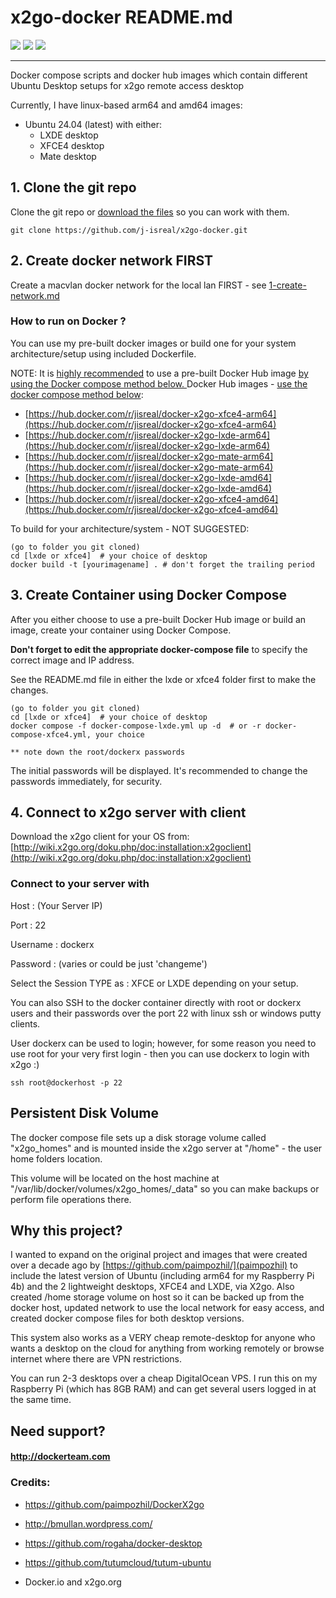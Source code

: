 # x2go-docker README.md
<a href="#"><img src="https://img.shields.io/badge/version-1.01.00-blue" /></a> <a href="#"><img src="https://img.shields.io/badge/docker-version_24.0.7-green" /></a> <a href="#"><img src="https://img.shields.io/badge/ubuntu-latest_24.04-orange" /></a>

<hr />

Docker compose scripts and docker hub images which contain different Ubuntu Desktop setups for x2go remote access desktop

Currently, I have linux-based arm64 and amd64 images:

- Ubuntu 24.04 (latest) with either:
   - LXDE desktop
   - XFCE4 desktop
   - Mate desktop
  
## 1. Clone the git repo
Clone the git repo or [download the files](https://github.com/j-isreal/x2go-docker/archive/refs/heads/main.zip) so you can work with them.
```
git clone https://github.com/j-isreal/x2go-docker.git
```

## 2. Create docker network FIRST
Create a macvlan docker network for the local lan FIRST - see [1-create-network.md](https://github.com/j-isreal/x2go-docker/blob/998f9714272729bfac3506e83e5495dc16be2e9e/1-create-network.md)


### How to run on Docker ?
You can use my pre-built docker images or build one for your system architecture/setup using included Dockerfile.

NOTE: It is <u>highly recommended</u> to use a pre-built Docker Hub image [by using the Docker compose method below.
](https://github.com/j-isreal/x2go-docker/blob/main/README.md#3-create-container-using-docker-compose)
Docker Hub images - [use the docker compose method below](https://github.com/j-isreal/x2go-docker/blob/main/README.md#3-create-container-using-docker-compose):

- [https://hub.docker.com/r/jisreal/docker-x2go-xfce4-arm64](https://hub.docker.com/r/jisreal/docker-x2go-xfce4-arm64)
- [https://hub.docker.com/r/jisreal/docker-x2go-lxde-arm64](https://hub.docker.com/r/jisreal/docker-x2go-lxde-arm64)
- [https://hub.docker.com/r/jisreal/docker-x2go-mate-arm64](https://hub.docker.com/r/jisreal/docker-x2go-mate-arm64)
- [https://hub.docker.com/r/jisreal/docker-x2go-lxde-amd64](https://hub.docker.com/r/jisreal/docker-x2go-lxde-amd64)
- [https://hub.docker.com/r/jisreal/docker-x2go-xfce4-amd64](https://hub.docker.com/r/jisreal/docker-x2go-xfce4-amd64)


To build for your architecture/system - NOT SUGGESTED:

```
(go to folder you git cloned)
cd [lxde or xfce4]  # your choice of desktop
docker build -t [yourimagename] . # don't forget the trailing period
```

## 3. Create Container using Docker Compose
After you either choose to use a pre-built Docker Hub image or build an image, create your container using Docker Compose.

<b>Don't forget to edit the appropriate docker-compose file</b> to specify the correct image and IP address.  

See the README.md file in either the lxde or xfce4 folder first to make the changes.

```
(go to folder you git cloned)
cd [lxde or xfce4]  # your choice of desktop
docker compose -f docker-compose-lxde.yml up -d  # or -r docker-compose-xfce4.yml, your choice

** note down the root/dockerx passwords
```
The initial passwords will be displayed.  It's recommended to change the passwords immediately, for security.


## 4. Connect to x2go server with client

Download the x2go client for your OS from:
[http://wiki.x2go.org/doku.php/doc:installation:x2goclient](http://wiki.x2go.org/doku.php/doc:installation:x2goclient)

### Connect to your server with 

Host : (Your Server IP)

Port : 22

Username : dockerx 

Password : (varies or could be just 'changeme')


Select the Session TYPE as : XFCE or LXDE depending on your setup.

You can also SSH to the docker container directly with root or dockerx users and their passwords over the port 22 with linux ssh or windows putty clients.

User dockerx can be used to login; however, for some reason you need to use root for your very first login - then you can use dockerx to login with x2go :)

```
ssh root@dockerhost -p 22
```

## Persistent Disk Volume
The docker compose file sets up a disk storage volume called "x2go_homes" and is mounted inside the x2go server at "/home" - the user home folders location.

This volume will be located on the host machine at "/var/lib/docker/volumes/x2go_homes/_data" so you can make backups or perform file operations there.


## Why this project?

I wanted to expand on the original project and images that were created over a decade ago by [https://github.com/paimpozhil/](paimpozhil) to include the latest version of Ubuntu (including arm64 for my Raspberry Pi 4b) and the 2 lightweight desktops, XFCE4 and LXDE, via X2go.  Also created /home storage volume on host so it can be backed up from the docker host, updated network to use the local network for easy access, and created docker compose files for both desktop versions.

This system also works as a VERY cheap remote-desktop for anyone who wants a desktop on the cloud for anything from working remotely or browse internet where there are VPN restrictions.

You can run 2-3 desktops over a cheap DigitalOcean VPS.  I run this on my Raspberry Pi (which has 8GB RAM) and can get several users logged in at the same time.


## Need support?

#### http://dockerteam.com

### Credits:

- https://github.com/paimpozhil/DockerX2go
- http://bmullan.wordpress.com/
- https://github.com/rogaha/docker-desktop
- https://github.com/tutumcloud/tutum-ubuntu

- Docker.io and x2go.org


